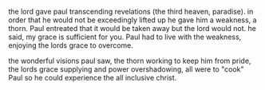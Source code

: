 the lord gave paul transcending revelations (the third heaven, paradise). in order that
he would not be exceedingly lifted up he gave him a weakness, a thorn. Paul entreated
that it would be taken away but the lord would not. he said, my grace is sufficient for
you. Paul had to live with the weakness, enjoying the lords grace to overcome. 

the wonderful visions paul saw, the thorn working to keep him from pride, the lords grace supplying and power overshadowing, all were to "cook" Paul so he could experience the all inclusive christ.
